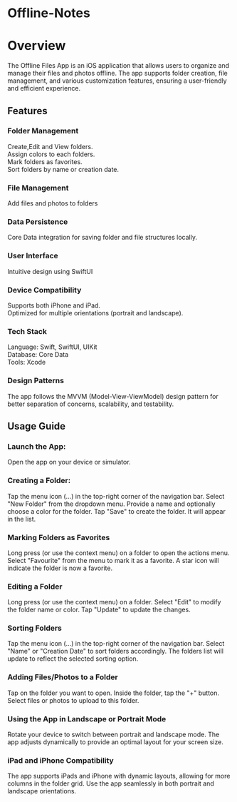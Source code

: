 # Offline-Notes

# Overview

The Offline Files App is an iOS application that allows users to organize and manage their files and photos offline. The app supports folder creation, file management, and various customization features, ensuring a user-friendly and efficient experience.

## Features

### Folder Management
Create,Edit and View folders.\
Assign colors to each folders.\
Mark folders as favorites.\
Sort folders by name or creation date.

### File Management
Add files and photos to folders

### Data Persistence
Core Data integration for saving folder and file structures locally.

### User Interface
Intuitive design using SwiftUI

### Device Compatibility
Supports both iPhone and iPad.\
Optimized for multiple orientations (portrait and landscape).

### Tech Stack
Language: Swift, SwiftUI, UIKit\
Database: Core Data\
Tools: Xcode

### Design Patterns
The app follows the MVVM (Model-View-ViewModel) design pattern for better separation of concerns, scalability, and testability.

## Usage Guide
### Launch the App:  
Open the app on your device or simulator.
### Creating a Folder: 
Tap the menu icon (...) in the top-right corner of the navigation bar. Select "New Folder" from the dropdown menu. Provide a name and optionally choose a color for the folder. Tap "Save" to create the folder. It will appear in the list.
### Marking Folders as Favorites
Long press (or use the context menu) on a folder to open the actions menu. Select "Favourite" from the menu to mark it as a favorite. A star icon will indicate the folder is now a favorite.
### Editing a Folder
Long press (or use the context menu) on a folder.
Select "Edit" to modify the folder name or color.
Tap "Update" to update the changes.
### Sorting Folders
Tap the menu icon (...) in the top-right corner of the navigation bar. Select "Name" or "Creation Date" to sort folders accordingly. The folders list will update to reflect the selected sorting option.
### Adding Files/Photos to a Folder
Tap on the folder you want to open.
Inside the folder, tap the "+" button.
Select files or photos to upload to this folder.
### Using the App in Landscape or Portrait Mode
Rotate your device to switch between portrait and landscape mode.
The app adjusts dynamically to provide an optimal layout for your screen size.
### iPad and iPhone Compatibility
The app supports iPads and iPhone with dynamic layouts, allowing for more columns in the folder grid.
Use the app seamlessly in both portrait and landscape orientations.
